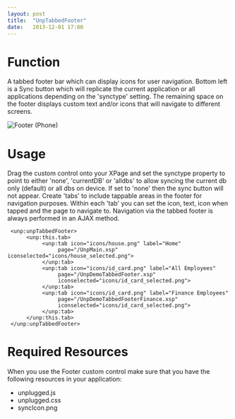 ```yaml
---
layout: post
title:  "UnpTabbedFooter"
date:   2013-12-01 17:00
---
```


# Function
A tabbed footer bar which can display icons for user navigation. Bottom left is a Sync button which will replicate the current application or all applications depending on the 'synctype' setting. 
The remaining space on the footer displays custom text and/or icons that will navigate to different screens.

![Footer (Phone)](http://teamstudio.s3.amazonaws.com/tabbedfooter.png)

# Usage
Drag the custom control onto your XPage and set the synctype property to point to either 'none', 'currentDB' or 'alldbs' to allow syncing the current db only (default) or all dbs on device. If set to 'none' then the sync button will not appear. 
Create 'tabs' to include tappable areas in the footer for navigation purposes. Within each 'tab' you can set the icon, text, icon when tapped and the page to navigate to. Navigation via the tabbed footer is always performed in an AJAX method.

<pre class="CICodeFormatter" ><code class="CICodeFormatter"> &lt;unp:unpTabbedFooter&gt;  
      &lt;unp:this.tab&gt;  
           &lt;unp:tab icon="icons/house.png" label="Home"  
                page="/UnpMain.xsp" iconselected="icons/house_selected.png"&gt;  
           &lt;/unp:tab&gt;  
           &lt;unp:tab icon="icons/id_card.png" label="All Employees"  
                page="/UnpDemoTabbedFooter.xsp"  
                iconselected="icons/id_card_selected.png"&gt;  
           &lt;/unp:tab&gt;  
           &lt;unp:tab icon="icons/id_card.png" label="Finance Employees"  
                page="/UnpDemoTabbedFooterFinance.xsp"  
                iconselected="icons/id_card_selected.png"&gt;  
           &lt;/unp:tab&gt;  
      &lt;/unp:this.tab&gt;  
 &lt;/unp:unpTabbedFooter&gt;  
</code></pre>

# Required Resources
When you use the Footer custom control make sure that you have the following resources in your application:
* unplugged.js
* unplugged.css
* syncIcon.png